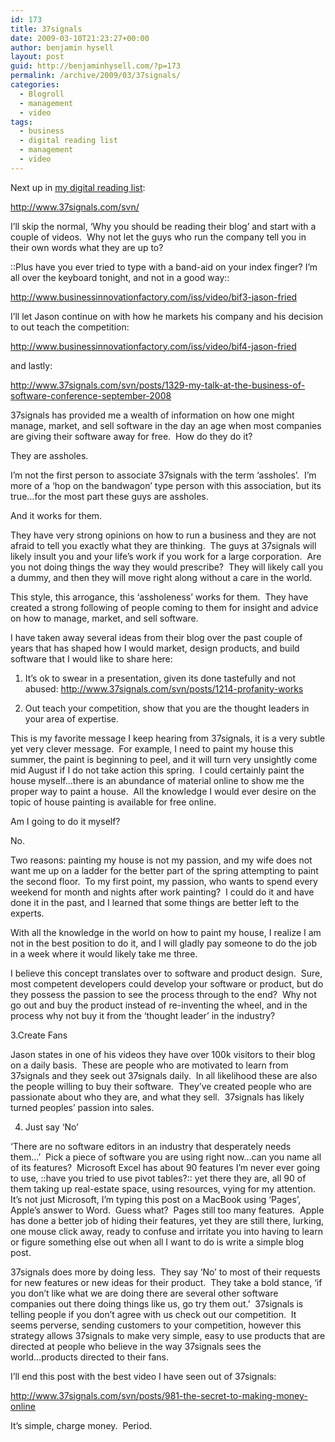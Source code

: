 ```yaml
---
id: 173
title: 37signals
date: 2009-03-10T21:23:27+00:00
author: benjamin hysell
layout: post
guid: http://benjaminhysell.com/?p=173
permalink: /archive/2009/03/37signals/
categories:
  - Blogroll
  - management
  - video
tags:
  - business
  - digital reading list
  - management
  - video
---
```

Next up in <a href="http://benjaminhysell.com/archive/2009/01/my-digital-reading-list/">my digital reading list</a>:

<a href="http://www.37signals.com/svn/">http://www.37signals.com/svn/</a>

I’ll skip the normal, ‘Why you should be reading their blog’ and start with a couple of videos.  Why not let the guys who run the company tell you in their own words what they are up to?

::Plus have you ever tried to type with a band-aid on your index finger? I’m all over the keyboard tonight, and not in a good way::

<a href="http://www.businessinnovationfactory.com/iss/video/bif3-jason-fried">http://www.businessinnovationfactory.com/iss/video/bif3-jason-fried</a>

I’ll let Jason continue on with how he markets his company and his decision to out teach the competition:

<a href="http://www.businessinnovationfactory.com/iss/video/bif4-jason-fried">http://www.businessinnovationfactory.com/iss/video/bif4-jason-fried</a>

and lastly:

<a href="http://www.37signals.com/svn/posts/1329-my-talk-at-the-business-of-software-conference-september-2008">http://www.37signals.com/svn/posts/1329-my-talk-at-the-business-of-software-conference-september-2008</a>

37signals has provided me a wealth of information on how one might manage, market, and sell software in the day an age when most companies are giving their software away for free.  How do they do it?

They are assholes.

I’m not the first person to associate 37signals with the term ‘assholes’.  I’m more of a ‘hop on the bandwagon’ type person with this association, but its true...for the most part these guys are assholes.

And it works for them.

They have very strong opinions on how to run a business and they are not afraid to tell you exactly what they are thinking.  The guys at 37signals will likely insult you and your life’s work if you work for a large corporation.  Are you not doing things the way they would prescribe?  They will likely call you a dummy, and then they will move right along without a care in the world.

This style, this arrogance, this ‘assholeness’ works for them.  They have created a strong following of people coming to them for insight and advice on how to manage, market, and sell software.

I have taken away several ideas from their blog over the past couple of years that has shaped how I would market, design products, and build software that I would like to share here:

1. It’s ok to swear in a presentation, given its done tastefully and not abused: <a href="http://www.37signals.com/svn/posts/1214-profanity-works">http://www.37signals.com/svn/posts/1214-profanity-works</a>

2. Out teach your competition, show that you are the thought leaders in your area of expertise.

This is my favorite message I keep hearing from 37signals, it is a very subtle yet very clever message.  For example, I need to paint my house this summer, the paint is beginning to peel, and it will turn very unsightly come mid August if I do not take action this spring.  I could certainly paint the house myself...there is an abundance of material online to show me the proper way to paint a house.  All the knowledge I would ever desire on the topic of house painting is available for free online.

Am I going to do it myself?

No.

Two reasons: painting my house is not my passion, and my wife does not want me up on a ladder for the better part of the spring attempting to paint the second floor.  To my first point, my passion, who wants to spend every weekend for month and nights after work painting?  I could do it and have done it in the past, and I learned that some things are better left to the experts.

With all the knowledge in the world on how to paint my house, I realize I am not in the best position to do it, and I will gladly pay someone to do the job in a week where it would likely take me three.

I believe this concept translates over to software and product design.  Sure, most competent developers could develop your software or product, but do they possess the passion to see the process through to the end?  Why not go out and buy the product instead of re-inventing the wheel, and in the process why not buy it from the ‘thought leader’ in the industry?

3.Create Fans

Jason states in one of his videos they have over 100k visitors to their blog on a daily basis.  These are people who are motivated to learn from 37signals and they seek out 37signals daily.  In all likelihood these are also the people willing to buy their software.  They’ve created people who are passionate about who they are, and what they sell.  37signals has likely turned peoples’ passion into sales.

4. Just say ‘No’

‘There are no software editors in an industry that desperately needs them...’  Pick a piece of software you are using right now…can you name all of its features?  Microsoft Excel has about 90 features I’m never ever going to use, ::have you tried to use pivot tables?:: yet there they are, all 90 of them taking up real-estate space, using resources, vying for my attention.  It’s not just Microsoft, I’m typing this post on a MacBook using ‘Pages’, Apple’s answer to Word.  Guess what?  Pages still too many features.  Apple has done a better job of hiding their features, yet they are still there, lurking, one mouse click away, ready to confuse and irritate you into having to learn or figure something else out when all I want to do is write a simple blog post.

37signals does more by doing less.  They say ‘No’ to most of their requests for new features or new ideas for their product.  They take a bold stance, ‘if you don’t like what we are doing there are several other software companies out there doing things like us, go try them out.’  37signals is telling people if you don’t agree with us check out our competition.  It seems perverse, sending customers to your competition, however this strategy allows 37signals to make very simple, easy to use products that are directed at people who believe in the way 37signals sees the world...products directed to their fans.

I’ll end this post with the best video I have seen out of 37signals:

<a href="http://www.37signals.com/svn/posts/981-the-secret-to-making-money-online">http://www.37signals.com/svn/posts/981-the-secret-to-making-money-online</a>

It’s simple, charge money.  Period.